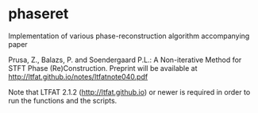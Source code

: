 # phaseret
Implementation of various phase-reconstruction algorithm accompanying paper 

Prusa, Z., Balazs, P. and Soendergaard P.L.: A Non-iterative Method for
STFT Phase (Re)Construction. 
Preprint will be available at http://ltfat.github.io/notes/ltfatnote040.pdf

Note that LTFAT 2.1.2 (http://ltfat.github.io) or newer is required in order to
run the functions and the scripts.


